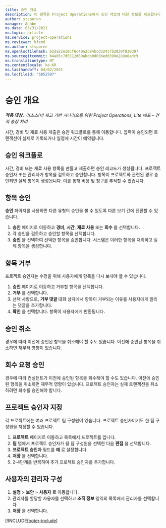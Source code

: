 ```yaml
---
title: 승인 개요
description: 이 항목은 Project Operations에서 승인 작업에 대한 정보를 제공합니다.
author: stsporen
manager: Annbe
ms.date: 03/31/2021
ms.topic: article
ms.service: project-operations
ms.reviewer: kfend
ms.author: stsporen
ms.openlocfilehash: b2da22e10cf6c40a2c84bcd32437b2830f830d07
ms.sourcegitcommit: b4a05c7d5512d60abdb0d05bedd390e288e8adc9
ms.translationtype: HT
ms.contentlocale: ko-KR
ms.lasthandoff: 04/02/2021
ms.locfileid: "5852507"
---
```

# <a name="approvals-overview"></a>승인 개요

_**적용 대상 :** 리소스/비 재고 기반 시나리오를 위한 Project Operations, Lite 배포 - 견적 송장 처리_

시간, 경비 및 재료 사용 제출은 승인 워크플로를 통해 이동합니다. 입력이 승인되면 트랜잭션이 실제로 기록되거나 일정에 시간이 예약됩니다.

## <a name="approvals-workflow"></a>승인 워크플로
시간, 경비 또는 재료 사용 항목을 만들고 제출하면 승인 레코드가 생성됩니다. 프로젝트 승인자 또는 관리자가 항목을 검토하고 승인합니다. 항목이 프로젝트와 관련된 경우 승인되면 실제 항목이 생성됩니다. 이를 통해 비용 및 청구를 추적할 수 있습니다.

## <a name="approve-an-entry"></a>항목 승인
**승인** 페이지를 사용하면 다른 유형의 승인을 볼 수 있도록 다른 보기 간에 전환할 수 있습니다.
  
1. **승인** 페이지로 이동하고 **경비**, **시간**, **재료 사용** 또는 **회수** 를 선택합니다.
2. 각 승인을 검토하고 승인할 항목을 선택합니다.
3. **승인** 을 선택하여 선택한 항목을 승인합니다.
시스템은 이러한 항목을 처리하고 실제 항목을 생성합니다.

## <a name="reject-an-entry"></a>항목 거부
프로젝트 승인자는 수정을 위해 사용자에게 항목을 다시 보내야 할 수 있습니다.
  
1. **승인** 페이지로 이동하고 거부할 항목을 선택합니다. 
2. **거부** 를 선택합니다.
3. 선택 사항으로, **거부 댓글** 대화 상자에서 항목이 거부되는 이유를 사용자에게 알리는 댓글을 추가합니다.
4. **확인** 을 선택합니다. 항목이 사용자에게 반환됩니다.
  
## <a name="cancel-approval"></a>승인 취소
경우에 따라 이전에 승인된 항목을 취소해야 할 수도 있습니다. 이전에 승인된 항목을 취소하면 재무적 영향이 있습니다. 

## <a name="approving-recall-requests"></a>회수 요청 승인
경우에 따라 컨설턴트가 이전에 승인된 항목을 회수해야 할 수도 있습니다. 이전에 승인된 항목을 취소하면 재무적 영향이 있습니다. 프로젝트 승인자는 실제 트랜잭션을 취소하려면 회수를 승인해야 합니다.

## <a name="specify-project-approvers"></a>프로젝트 승인자 지정
각 프로젝트에는 여러 프로젝트 팀 구성원이 있습니다. 프로젝트 승인자이기도 한 팀 구성원을 지정할 수 있습니다.

1. **프로젝트** 페이지로 이동하고 목록에서 프로젝트를 엽니다.
2. **팀** 탭에서 프로젝트 승인자가 될 팀 구성원을 선택한 다음 **편집** 을 선택합니다.
3. **프로젝트 승인자** 필드를 **예** 로 설정합니다.
4. **저장** 을 선택합니다.
5. 2-4단계를 반복하여 추가 프로젝트 승인자를 추가합니다.

## <a name="configure-the-users-manager"></a>사용자의 관리자 구성

1. **설정** > **보안** > **사용자** 로 이동합니다.
2. 관리자를 할당할 사용자를 선택하고 **조직 정보** 영역의 목록에서 관리자를 선택합니다. 
3. **저장** 을 선택합니다.




[!INCLUDE[footer-include](../includes/footer-banner.md)]
